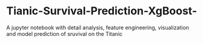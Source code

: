 # Tianic-Survival-Prediction-XgBoost-
A jupyter notebook with detail analysis, feature engineering, visualization and model prediction of sruvival on the Titanic
